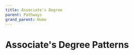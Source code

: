 ```yaml
---
title: Associate's Degree
parent: Pathways
grand_parent: Home
---
```

# Associate's Degree Patterns
